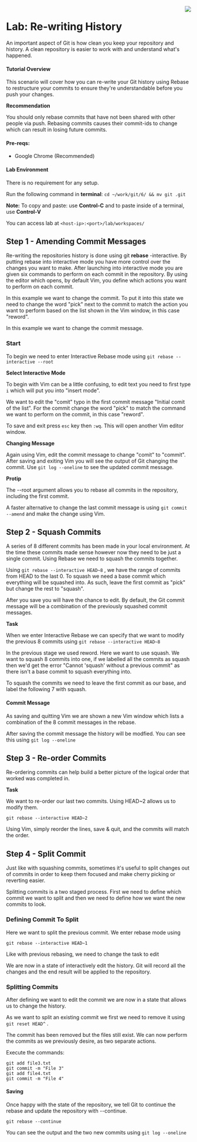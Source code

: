 <img align="right" src="../logo-small.png">

# Lab: Re-writing History
An important aspect of Git is how clean you keep your repository and history. A clean repository is easier to work with and understand what's happened.

#### Tutorial Overview
This scenario will cover how you can re-write your Git history using Rebase to restructure your commits to ensure they're understandable before you push your changes.

**Recommendation**

You should only rebase commits that have not been shared with other people via push. Rebasing commits causes their commit-ids to change which can result in losing future commits.

#### Pre-reqs:
- Google Chrome (Recommended)

#### Lab Environment
There is no requirement for any setup.

Run the following command in **terminal**:
`cd ~/work/git/6/ && mv git .git`

**Note:** To copy and paste: use **Control-C** and to paste inside of a terminal, use **Control-V**

You can access lab at `<host-ip>:<port>/lab/workspaces/`

## Step 1 - Amending Commit Messages
Re-writing the repositories history is done using git **rebase** -interactive. By putting rebase into interactive mode you have more control over the changes you want to make. After launching into interactive mode you are given six commands to perform on each commit in the repository. By using the editor which opens, by default Vim, you define which actions you want to perform on each commit.

In this example we want to change the commit. To put it into this state we need to change the word "pick" next to the commit to match the action you want to perform based on the list shown in the Vim window, in this case "reword".

In this example we want to change the commit message.

### Start
To begin we need to enter Interactive Rebase mode using `git rebase --interactive --root`

**Select Interactive Mode**

To begin with Vim can be a little confusing, to edit text you need to first type `i` which will put you into "insert mode".

We want to edit the "comit" typo in the first commit message "Initial comit of the list". For the commit change the word "pick" to match the command we want to perform on the commit, in this case "reword".

To save and exit press `esc` key then `:wq`. This will open another Vim editor window.

**Changing Message**

Again using Vim, edit the commit message to change "comit" to "commit". After saving and exiting Vim you will see the output of Git changing the commit. Use `git log --oneline` to see the updated commit message.

**Protip**

The --root argument allows you to rebase all commits in the repository, including the first commit.

A faster alternative to change the last commit message is using `git commit --amend` and make the change using Vim.

## Step 2 - Squash Commits
A series of 8 different commits has been made in your local environment. At the time these commits made sense however now they need to be just a single commit. Using Rebase we need to squash the commits together.

Using `git rebase --interactive HEAD~8` , we have the range of commits from HEAD to the last 0. To squash we need a base commit which everything will be squashed into. As such, leave the first commit as "pick" but change the rest to "squash".

After you save you will have the chance to edit. By default, the Git commit message will be a combination of the previously squashed commit messages.

**Task**

When we enter Interactive Rebase we can specify that we want to modify the previous 8 commits using `git rebase --interactive HEAD~8`

In the previous stage we used reword. Here we want to use squash. We want to squash 8 commits into one, if we labelled all the commits as squash then we'd get the error "Cannot 'squash' without a previous commit" as there isn't a base commit to squash everything into.

To squash the commits we need to leave the first commit as our base, and label the following 7 with squash.

#### Commit Message
As saving and quitting Vim we are shown a new Vim window which lists a combination of the 8 commit messages in the rebase.

After saving the commit message the history will be modfied. You can see this using `git log --oneline`

## Step 3 - Re-order Commits
Re-ordering commits can help build a better picture of the logical order that worked was completed in.

**Task**

We want to re-order our last two commits. Using HEAD~2 allows us to modify them.

`git rebase --interactive HEAD~2`

Using Vim, simply reorder the lines, save & quit, and the commits will match the order.

## Step 4 - Split Commit
Just like with squashing commits, sometimes it's useful to split changes out of commits in order to keep them focused and make cherry picking or reverting easier.

Splitting commits is a two staged process. First we need to define which commit we want to split and then we need to define how we want the new commits to look.

### Defining Commit To Split

Here we want to split the previous commit. We enter rebase mode using 

`git rebase --interactive HEAD~1`

Like with previous rebasing, we need to change the task to edit

We are now in a state of interactively edit the history. Git will record all the changes and the end result will be applied to the repository.

### Splitting Commits

After defining we want to edit the commit we are now in a state that allows us to change the history.

As we want to split an existing commit we first we need to remove it using `git reset HEAD^` .

The commit has been removed but the files still exist. We can now perform the commits as we previously desire, as two separate actions.

Execute the commands:

```
git add file3.txt
git commit -m "File 3"
git add file4.txt
git commit -m "File 4"
```

#### Saving

Once happy with the state of the repository, we tell Git to continue the rebase and update the repository with --continue.

`git rebase --continue`

You can see the output and the two new commits using `git log --oneline`

